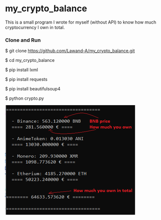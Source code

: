 # my_crypto_balance
<p1>This is a small program I wrote for myself (without API) to know how much cryptocurrency I own in total.</p1>

<h3>Clone and Run</h3>

$ git clone https://github.com/Lawand-A/my_crypto_balance.git

$ cd my_crypto_balance

$ pip install lxml

$ pip install requests

$ pip install beautifulsoup4

$ python crypto.py

![](screenshots.png)
